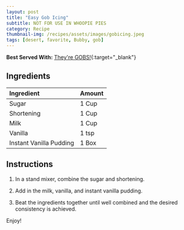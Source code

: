 ```yaml
---
layout: post
title: "Easy Gob Icing"
subtitle: NOT FOR USE IN WHOOPIE PIES
category: Recipe
thumbnail-img: /recipes/assets/images/gobicing.jpeg
tags: [desert, favorite, Bubby, gob]
---
```


**Best Served With:**  [They're GOBS!](/2023-02-01-Theyre-Gobs/){:target="_blank"}

## Ingredients

| Ingredient | Amount|
| :------ |:--- |
| Sugar | 1 Cup |
| Shortening | 1 Cup |
| Milk | 1 Cup |
| Vanilla | 1 tsp |
| Instant Vanilla Pudding | 1 Box |

## Instructions

1. In a stand mixer, combine the sugar and shortening.

2. Add in the milk, vanilla, and instant vanilla pudding.

3. Beat the ingredients together until well combined and the desired consistency is achieved.

Enjoy!

